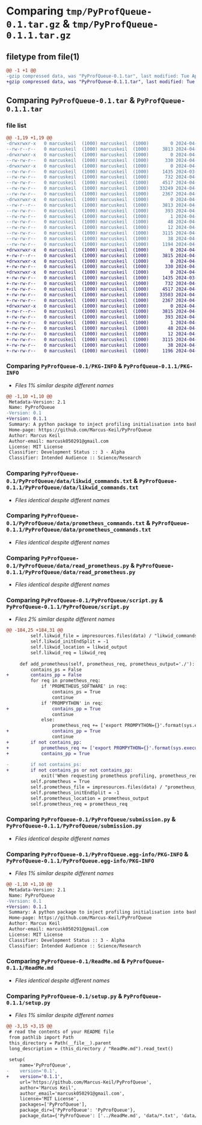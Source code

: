 # Comparing `tmp/PyProfQueue-0.1.tar.gz` & `tmp/PyProfQueue-0.1.1.tar.gz`

## filetype from file(1)

```diff
@@ -1 +1 @@
-gzip compressed data, was "PyProfQueue-0.1.tar", last modified: Tue Apr  9 13:37:01 2024, max compression
+gzip compressed data, was "PyProfQueue-0.1.1.tar", last modified: Tue Apr  9 14:34:15 2024, max compression
```

## Comparing `PyProfQueue-0.1.tar` & `PyProfQueue-0.1.1.tar`

### file list

```diff
@@ -1,19 +1,19 @@
-drwxrwxr-x   0 marcuskeil  (1000) marcuskeil  (1000)        0 2024-04-09 13:37:01.318337 PyProfQueue-0.1/
--rw-r--r--   0 marcuskeil  (1000) marcuskeil  (1000)     3813 2024-04-09 13:37:01.318337 PyProfQueue-0.1/PKG-INFO
-drwxrwxr-x   0 marcuskeil  (1000) marcuskeil  (1000)        0 2024-04-09 13:37:01.318337 PyProfQueue-0.1/PyProfQueue/
--rw-rw-r--   0 marcuskeil  (1000) marcuskeil  (1000)      330 2024-04-09 11:17:32.000000 PyProfQueue-0.1/PyProfQueue/__init__.py
-drwxrwxr-x   0 marcuskeil  (1000) marcuskeil  (1000)        0 2024-04-09 13:37:01.318337 PyProfQueue-0.1/PyProfQueue/data/
--rw-rw-r--   0 marcuskeil  (1000) marcuskeil  (1000)     1435 2024-03-27 13:45:25.000000 PyProfQueue-0.1/PyProfQueue/data/likwid_commands.txt
--rw-rw-r--   0 marcuskeil  (1000) marcuskeil  (1000)      732 2024-04-04 13:48:15.000000 PyProfQueue-0.1/PyProfQueue/data/prometheus_commands.txt
--rw-rw-r--   0 marcuskeil  (1000) marcuskeil  (1000)     4517 2024-04-09 09:21:10.000000 PyProfQueue-0.1/PyProfQueue/data/read_prometheus.py
--rw-rw-r--   0 marcuskeil  (1000) marcuskeil  (1000)    33249 2024-04-09 11:30:09.000000 PyProfQueue-0.1/PyProfQueue/script.py
--rw-rw-r--   0 marcuskeil  (1000) marcuskeil  (1000)     2367 2024-04-09 10:03:39.000000 PyProfQueue-0.1/PyProfQueue/submission.py
-drwxrwxr-x   0 marcuskeil  (1000) marcuskeil  (1000)        0 2024-04-09 13:37:01.318337 PyProfQueue-0.1/PyProfQueue.egg-info/
--rw-r--r--   0 marcuskeil  (1000) marcuskeil  (1000)     3813 2024-04-09 13:37:01.000000 PyProfQueue-0.1/PyProfQueue.egg-info/PKG-INFO
--rw-rw-r--   0 marcuskeil  (1000) marcuskeil  (1000)      393 2024-04-09 13:37:01.000000 PyProfQueue-0.1/PyProfQueue.egg-info/SOURCES.txt
--rw-rw-r--   0 marcuskeil  (1000) marcuskeil  (1000)        1 2024-04-09 13:37:01.000000 PyProfQueue-0.1/PyProfQueue.egg-info/dependency_links.txt
--rw-rw-r--   0 marcuskeil  (1000) marcuskeil  (1000)       48 2024-04-09 13:37:01.000000 PyProfQueue-0.1/PyProfQueue.egg-info/requires.txt
--rw-rw-r--   0 marcuskeil  (1000) marcuskeil  (1000)       12 2024-04-09 13:37:01.000000 PyProfQueue-0.1/PyProfQueue.egg-info/top_level.txt
--rw-rw-r--   0 marcuskeil  (1000) marcuskeil  (1000)     3115 2024-04-09 09:02:52.000000 PyProfQueue-0.1/ReadMe.md
--rw-rw-r--   0 marcuskeil  (1000) marcuskeil  (1000)       38 2024-04-09 13:37:01.318337 PyProfQueue-0.1/setup.cfg
--rw-rw-r--   0 marcuskeil  (1000) marcuskeil  (1000)     1194 2024-04-09 13:36:50.000000 PyProfQueue-0.1/setup.py
+drwxrwxr-x   0 marcuskeil  (1000) marcuskeil  (1000)        0 2024-04-09 14:34:15.983359 PyProfQueue-0.1.1/
+-rw-r--r--   0 marcuskeil  (1000) marcuskeil  (1000)     3815 2024-04-09 14:34:15.983359 PyProfQueue-0.1.1/PKG-INFO
+drwxrwxr-x   0 marcuskeil  (1000) marcuskeil  (1000)        0 2024-04-09 14:34:15.983359 PyProfQueue-0.1.1/PyProfQueue/
+-rw-rw-r--   0 marcuskeil  (1000) marcuskeil  (1000)      330 2024-04-09 11:17:32.000000 PyProfQueue-0.1.1/PyProfQueue/__init__.py
+drwxrwxr-x   0 marcuskeil  (1000) marcuskeil  (1000)        0 2024-04-09 14:34:15.983359 PyProfQueue-0.1.1/PyProfQueue/data/
+-rw-rw-r--   0 marcuskeil  (1000) marcuskeil  (1000)     1435 2024-03-27 13:45:25.000000 PyProfQueue-0.1.1/PyProfQueue/data/likwid_commands.txt
+-rw-rw-r--   0 marcuskeil  (1000) marcuskeil  (1000)      732 2024-04-04 13:48:15.000000 PyProfQueue-0.1.1/PyProfQueue/data/prometheus_commands.txt
+-rw-rw-r--   0 marcuskeil  (1000) marcuskeil  (1000)     4517 2024-04-09 09:21:10.000000 PyProfQueue-0.1.1/PyProfQueue/data/read_prometheus.py
+-rw-rw-r--   0 marcuskeil  (1000) marcuskeil  (1000)    33503 2024-04-09 14:32:49.000000 PyProfQueue-0.1.1/PyProfQueue/script.py
+-rw-rw-r--   0 marcuskeil  (1000) marcuskeil  (1000)     2367 2024-04-09 10:03:39.000000 PyProfQueue-0.1.1/PyProfQueue/submission.py
+drwxrwxr-x   0 marcuskeil  (1000) marcuskeil  (1000)        0 2024-04-09 14:34:15.983359 PyProfQueue-0.1.1/PyProfQueue.egg-info/
+-rw-r--r--   0 marcuskeil  (1000) marcuskeil  (1000)     3815 2024-04-09 14:34:15.000000 PyProfQueue-0.1.1/PyProfQueue.egg-info/PKG-INFO
+-rw-rw-r--   0 marcuskeil  (1000) marcuskeil  (1000)      393 2024-04-09 14:34:15.000000 PyProfQueue-0.1.1/PyProfQueue.egg-info/SOURCES.txt
+-rw-rw-r--   0 marcuskeil  (1000) marcuskeil  (1000)        1 2024-04-09 14:34:15.000000 PyProfQueue-0.1.1/PyProfQueue.egg-info/dependency_links.txt
+-rw-rw-r--   0 marcuskeil  (1000) marcuskeil  (1000)       48 2024-04-09 14:34:15.000000 PyProfQueue-0.1.1/PyProfQueue.egg-info/requires.txt
+-rw-rw-r--   0 marcuskeil  (1000) marcuskeil  (1000)       12 2024-04-09 14:34:15.000000 PyProfQueue-0.1.1/PyProfQueue.egg-info/top_level.txt
+-rw-rw-r--   0 marcuskeil  (1000) marcuskeil  (1000)     3115 2024-04-09 09:02:52.000000 PyProfQueue-0.1.1/ReadMe.md
+-rw-rw-r--   0 marcuskeil  (1000) marcuskeil  (1000)       38 2024-04-09 14:34:15.983359 PyProfQueue-0.1.1/setup.cfg
+-rw-rw-r--   0 marcuskeil  (1000) marcuskeil  (1000)     1196 2024-04-09 14:34:10.000000 PyProfQueue-0.1.1/setup.py
```

### Comparing `PyProfQueue-0.1/PKG-INFO` & `PyProfQueue-0.1.1/PKG-INFO`

 * *Files 1% similar despite different names*

```diff
@@ -1,10 +1,10 @@
 Metadata-Version: 2.1
 Name: PyProfQueue
-Version: 0.1
+Version: 0.1.1
 Summary: A python package to inject profiling initialisation into bash scripts, translate queue options and submit jobs
 Home-page: https://github.com/Marcus-Keil/PyProfQueue
 Author: Marcus Keil
 Author-email: marcusk050291@gmail.com
 License: MIT License
 Classifier: Development Status :: 3 - Alpha
 Classifier: Intended Audience :: Science/Research
```

### Comparing `PyProfQueue-0.1/PyProfQueue/data/likwid_commands.txt` & `PyProfQueue-0.1.1/PyProfQueue/data/likwid_commands.txt`

 * *Files identical despite different names*

### Comparing `PyProfQueue-0.1/PyProfQueue/data/prometheus_commands.txt` & `PyProfQueue-0.1.1/PyProfQueue/data/prometheus_commands.txt`

 * *Files identical despite different names*

### Comparing `PyProfQueue-0.1/PyProfQueue/data/read_prometheus.py` & `PyProfQueue-0.1.1/PyProfQueue/data/read_prometheus.py`

 * *Files identical despite different names*

### Comparing `PyProfQueue-0.1/PyProfQueue/script.py` & `PyProfQueue-0.1.1/PyProfQueue/script.py`

 * *Files 2% similar despite different names*

```diff
@@ -184,25 +184,31 @@
         self.likwid_file = impresources.files(data) / "likwid_commands.txt"
         self.likwid_initEndSplit = -1
         self.likwid_location = likwid_output
         self.likwid_req = likwid_req
 
     def add_prometheus(self, prometheus_req, prometheus_output='./'):
         contains_ps = False
+        contains_pp = False
         for req in prometheus_req:
             if 'PROMETHEUS_SOFTWARE' in req:
                 contains_ps = True
                 continue
             if 'PROMPYTHON' in req:
+                contains_pp = True
                 continue
             else:
                 prometheus_req += ['export PROMPYTHON={}'.format(sys.executable)]
+                contains_pp = True
                 continue
+        if not contains_pp:
+            prometheus_req += ['export PROMPYTHON={}'.format(sys.executable)]
+            contains_pp = True
 
-        if not contains_ps:
+        if not contains_ps or not contains_pp:
             exit('When requesting prometheus profiling, prometheus_req must include "export PROMETHEUS_SOFTWARE=".')
         self.prometheus = True
         self.prometheus_file = impresources.files(data) / "prometheus_commands.txt"
         self.prometheus_initEndSplit = -1
         self.prometheus_location = prometheus_output
         self.prometheus_req = prometheus_req
```

### Comparing `PyProfQueue-0.1/PyProfQueue/submission.py` & `PyProfQueue-0.1.1/PyProfQueue/submission.py`

 * *Files identical despite different names*

### Comparing `PyProfQueue-0.1/PyProfQueue.egg-info/PKG-INFO` & `PyProfQueue-0.1.1/PyProfQueue.egg-info/PKG-INFO`

 * *Files 1% similar despite different names*

```diff
@@ -1,10 +1,10 @@
 Metadata-Version: 2.1
 Name: PyProfQueue
-Version: 0.1
+Version: 0.1.1
 Summary: A python package to inject profiling initialisation into bash scripts, translate queue options and submit jobs
 Home-page: https://github.com/Marcus-Keil/PyProfQueue
 Author: Marcus Keil
 Author-email: marcusk050291@gmail.com
 License: MIT License
 Classifier: Development Status :: 3 - Alpha
 Classifier: Intended Audience :: Science/Research
```

### Comparing `PyProfQueue-0.1/ReadMe.md` & `PyProfQueue-0.1.1/ReadMe.md`

 * *Files identical despite different names*

### Comparing `PyProfQueue-0.1/setup.py` & `PyProfQueue-0.1.1/setup.py`

 * *Files 1% similar despite different names*

```diff
@@ -3,15 +3,15 @@
 # read the contents of your README file
 from pathlib import Path
 this_directory = Path(__file__).parent
 long_description = (this_directory / "ReadMe.md").read_text()
 
 setup(
     name='PyProfQueue',
-    version='0.1',
+    version='0.1.1',
     url='https://github.com/Marcus-Keil/PyProfQueue',
     author='Marcus Keil',
     author_email='marcusk050291@gmail.com',
     license='MIT License',
     packages=['PyProfQueue'],
     package_dir={'PyProfQueue': 'PyProfQueue'},
     package_data={'PyProfQueue': ['../ReadMe.md', 'data/*.txt', 'data/read_prometheus.py']},
```

